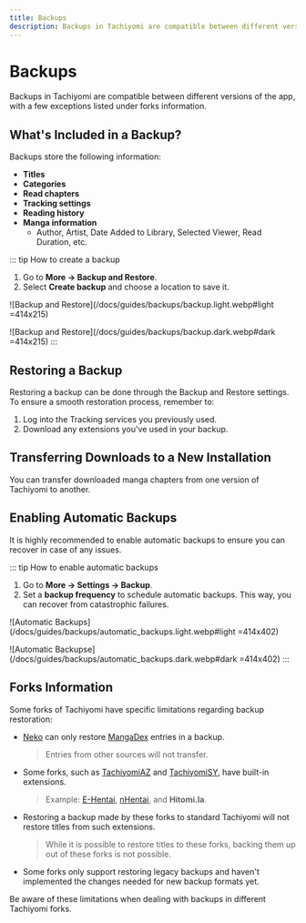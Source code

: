 ```yaml
---
title: Backups
description: Backups in Tachiyomi are compatible between different versions of the app, with a few exceptions listed under forks information.
---
```


# Backups

Backups in Tachiyomi are compatible between different versions of the app, with a few exceptions listed under forks information.

## What's Included in a Backup?

Backups store the following information:

- **Titles**
- **Categories**
- **Read chapters**
- **Tracking settings**
- **Reading history**
- **Manga information**
  - Author, Artist, Date Added to Library, Selected Viewer, Read Duration, etc.

::: tip How to create a backup
1. Go to **More → Backup and Restore**.
1. Select **Create backup** and choose a location to save it.

![Backup and Restore](/docs/guides/backups/backup.light.webp#light =414x215)

![Backup and Restore](/docs/guides/backups/backup.dark.webp#dark =414x215)
:::

## Restoring a Backup

Restoring a backup can be done through the Backup and Restore settings.
To ensure a smooth restoration process, remember to:

1. Log into the Tracking services you previously used.
1. Download any extensions you've used in your backup.

## Transferring Downloads to a New Installation

You can transfer downloaded manga chapters from one version of Tachiyomi to another.

## Enabling Automatic Backups

It is highly recommended to enable automatic backups to ensure you can recover in case of any issues.

::: tip How to enable automatic backups
1. Go to **More → Settings → Backup**.
1. Set a **backup frequency** to schedule automatic backups.
This way, you can recover from catastrophic failures.

![Automatic Backups](/docs/guides/backups/automatic_backups.light.webp#light =414x402)

![Automatic Backupse](/docs/guides/backups/automatic_backups.dark.webp#dark =414x402)
:::

## Forks Information

Some forks of Tachiyomi have specific limitations regarding backup restoration:

- [Neko](/forks/neko) can only restore [MangaDex](/extensions/#all.mangadex) entries in a backup.
  > Entries from other sources will not transfer.
- Some forks, such as [TachiyomiAZ](/forks/tachiyomi-az) and [TachiyomiSY](/forks/tachiyomi-sy), have built-in extensions.
  > Example: [E-Hentai](/extensions/#all.ehentai), [nHentai](/extensions/#all.nhentai), and **Hitomi.la**.
- Restoring a backup made by these forks to standard Tachiyomi will not restore titles from such extensions.
  > While it is possible to restore titles to these forks, backing them up out of these forks is not possible.
- Some forks only support restoring legacy backups and haven't implemented the changes needed for new backup formats yet.

Be aware of these limitations when dealing with backups in different Tachiyomi forks.
